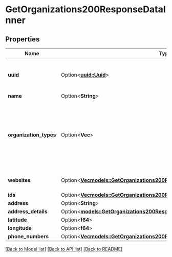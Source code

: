 # GetOrganizations200ResponseDataInner

## Properties

Name | Type | Description | Notes
------------ | ------------- | ------------- | -------------
**uuid** | Option<[**uuid::Uuid**](uuid::Uuid.md)> | A UUID uniquely identifying this organization | [optional]
**name** | Option<**String**> |  | [optional]
**organization_types** | Option<**Vec<String>**> | The types of this organization. We currently only support `Health System` organizations, but plan to expand this in the future | [optional]
**websites** | Option<[**Vec<models::GetOrganizations200ResponseDataInnerWebsitesInner>**](getOrganizations_200_response_data_inner_websites_inner.md)> | Website(s) of this organization | [optional]
**ids** | Option<[**Vec<models::GetOrganizations200ResponseDataInnerIdsInner>**](getOrganizations_200_response_data_inner_ids_inner.md)> |  | [optional]
**address** | Option<**String**> |  | [optional]
**address_details** | Option<[**models::GetOrganizations200ResponseDataInnerAddressDetails**](getOrganizations_200_response_data_inner_address_details.md)> |  | [optional]
**latitude** | Option<**f64**> |  | [optional]
**longitude** | Option<**f64**> |  | [optional]
**phone_numbers** | Option<[**Vec<models::GetOrganizations200ResponseDataInnerPhoneNumbersInner>**](getOrganizations_200_response_data_inner_phone_numbers_inner.md)> |  | [optional]

[[Back to Model list]](../README.md#documentation-for-models) [[Back to API list]](../README.md#documentation-for-api-endpoints) [[Back to README]](../README.md)



